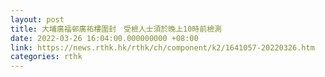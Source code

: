 ```yaml
---
layout: post
title: 大埔廣福邨廣祐樓圍封　受檢人士須於晚上10時前檢測
date: 2022-03-26 16:04:00.000000000 +08:00
link: https://news.rthk.hk/rthk/ch/component/k2/1641057-20220326.htm
categories: rthk
---
```



